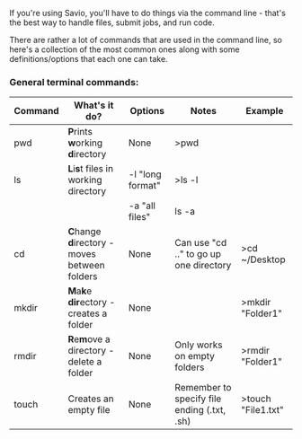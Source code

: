If you're using Savio, you'll have to do things via the command line - that's the best way to handle files, submit jobs, and run code.

There are rather a lot of commands that are used in the command line, so here's a collection of the most common ones along with some definitions/options that each one can take.

### General terminal commands:

| Command | What's it do? | Options | Notes | Example |
|---|---|---|---|---|
|pwd| **P**rints **w**orking **d**irectory | None | >pwd |
|ls|**L**i**s**t files in working directory| -l "long format" | >ls -l |
| | | -a "all files" | ls -a |
|cd|**C**hange **d**irectory - moves between folders| None | Can use "cd .." to go up one directory| >cd ~/Desktop |
|mkdir|**M**a**k**e **dir**ectory - creates a folder| None | | >mkdir "Folder1" |
|rmdir|**R**e**m**ove a directory - delete a folder| None | Only works on empty folders | >rmdir "Folder1" |
|touch|Creates an empty file| None | Remember to specify file ending (.txt, .sh) | >touch "File1.txt" |

